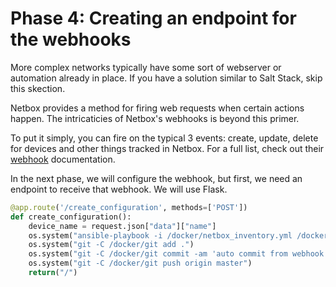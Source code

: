 # Phase 4: Creating an endpoint for the webhooks

More complex networks typically have some sort of webserver or automation already in place. If you have a solution similar to Salt Stack, skip this skection.

Netbox provides a method for firing web requests when certain actions happen. The intricaticies of Netbox's webhooks is beyond this primer. 

To put it simply, you can fire on the typical 3 events: create, update, delete for devices and other things tracked in Netbox. For a full list, check out their [webhook](https://netbox.readthedocs.io/en/stable/additional-features/webhooks/) documentation.

In the next phase, we will configure the webhook, but first, we need an endpoint to receive that webhook. We will use Flask.

```python
@app.route('/create_configuration', methods=['POST'])
def create_configuration():
    device_name = request.json["data"]["name"]
    os.system("ansible-playbook -i /docker/netbox_inventory.yml /docker/test.yml -e 'device_name={0}'".format(device_name))
    os.system("git -C /docker/git add .")
    os.system("git -C /docker/git commit -am 'auto commit from webhook'")
    os.system("git -C /docker/git push origin master")
    return("/")
```
